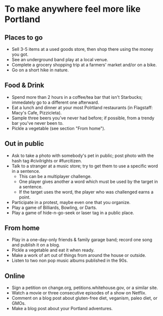 # To make anywhere feel more like Portland
## Places to go
* Sell 3-5 items at a used goods store, then shop there using the money you got.
* See an underground band play at a local venue.
* Complete a grocery shopping trip at a farmers' market and/or on a bike.
* Go on a short hike in nature.

## Food & Drink
* Spend more than 2 hours in a coffee/tea bar that isn't Starbucks; immedately go to a different one afterward.
* Eat a lunch and dinner at your most Polrtland restaurants (in Flagstaff: Macy's Cafe, Pizzicleta).
* Sample three beers you've never had before; if possible, from a trendy bar you've never been to.
* Pickle a vegetable (see section "From home").

## Out in public
* Ask to take a photo with somebody's pet in public; post photo with the hash tag ‪#civilrights or #furcitizen.
* Talk to a stranger at a music store; try to get them to use a specific word in a sentence.
  * This can be a multiplayer challenge. 
  * One player gives another a word which must be used by the target in a sentence.
  * If the target uses the word, the player who was challenged earns a point.
* Participate in a protest, maybe even one that you organize.
* Play a game of Billiards, Bowling, or Darts.
* Play a game of hide-n-go-seek or laser tag in a public place.

## From home
* Play in a one-day-only friends & family garage band; record one song and publish it on a blog.
* Pickle a vegetable and eat it when ready.
* Make a work of art out of things from around the house or outside.
* Listen to two non pop music albums published in the 90s.

## Online
* Sign a petition on change.org, petitions.whitehouse.gov, or a similar site.
* Watch a movie or three consecutive episodes of a show on Netflix.
* Comment on a blog post about gluten-free diet, veganism, paleo diet, or GMOs.
* Make a blog post about your Portland adventures.
